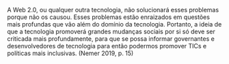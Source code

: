 A Web 2.0, ou qualquer outra tecnologia, não solucionará esses problemas porque não os causou. Esses problemas estão enraizados em questões mais profundas que vão além do domínio da tecnologia. Portanto, a ideia de que a tecnologia promoverá grandes mudanças sociais por si só deve ser criticada mais profundamente, para que se possa informar governantes e desenvolvedores de tecnologia para então podermos promover TICs e políticas mais inclusivas. (Nemer 2019, p. 15)
